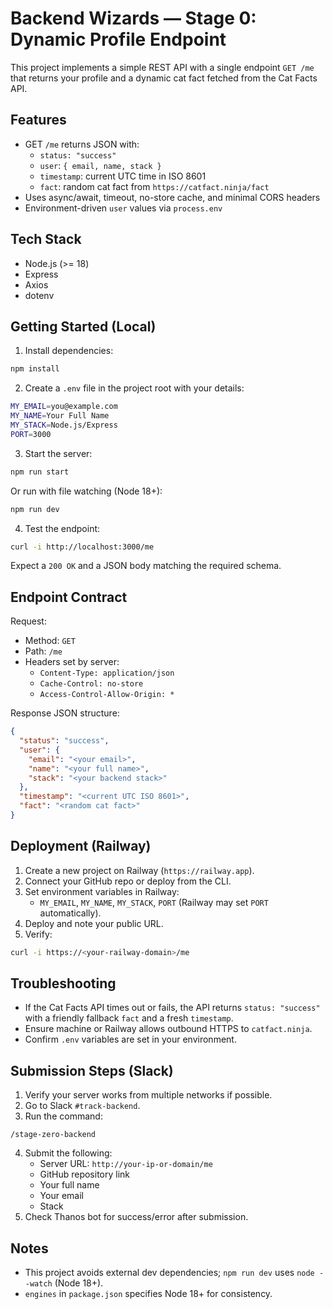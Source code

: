 # Backend Wizards — Stage 0: Dynamic Profile Endpoint

This project implements a simple REST API with a single endpoint `GET /me` that returns your profile and a dynamic cat fact fetched from the Cat Facts API.

## Features
- GET `/me` returns JSON with:
  - `status: "success"`
  - `user`: `{ email, name, stack }`
  - `timestamp`: current UTC time in ISO 8601
  - `fact`: random cat fact from `https://catfact.ninja/fact`
- Uses async/await, timeout, no-store cache, and minimal CORS headers
- Environment-driven `user` values via `process.env`

## Tech Stack
- Node.js (>= 18)
- Express
- Axios
- dotenv

## Getting Started (Local)
1. Install dependencies:
```bash
npm install
```
2. Create a `.env` file in the project root with your details:
```bash
MY_EMAIL=you@example.com
MY_NAME=Your Full Name
MY_STACK=Node.js/Express
PORT=3000
```
3. Start the server:
```bash
npm run start
```
Or run with file watching (Node 18+):
```bash
npm run dev
```
4. Test the endpoint:
```bash
curl -i http://localhost:3000/me
```
Expect a `200 OK` and a JSON body matching the required schema.

## Endpoint Contract
Request:
- Method: `GET`
- Path: `/me`
- Headers set by server:
  - `Content-Type: application/json`
  - `Cache-Control: no-store`
  - `Access-Control-Allow-Origin: *`

Response JSON structure:
```json
{
  "status": "success",
  "user": {
    "email": "<your email>",
    "name": "<your full name>",
    "stack": "<your backend stack>"
  },
  "timestamp": "<current UTC ISO 8601>",
  "fact": "<random cat fact>"
}
```

## Deployment (Railway)
1. Create a new project on Railway (`https://railway.app`).
2. Connect your GitHub repo or deploy from the CLI.
3. Set environment variables in Railway:
   - `MY_EMAIL`, `MY_NAME`, `MY_STACK`, `PORT` (Railway may set `PORT` automatically).
4. Deploy and note your public URL.
5. Verify:
```bash
curl -i https://<your-railway-domain>/me
```

## Troubleshooting
- If the Cat Facts API times out or fails, the API returns `status: "success"` with a friendly fallback `fact` and a fresh `timestamp`.
- Ensure machine or Railway allows outbound HTTPS to `catfact.ninja`.
- Confirm `.env` variables are set in your environment.

## Submission Steps (Slack)
1. Verify your server works from multiple networks if possible.
2. Go to Slack `#track-backend`.
3. Run the command:
```
/stage-zero-backend
```
4. Submit the following:
   - Server URL: `http://your-ip-or-domain/me`
   - GitHub repository link
   - Your full name
   - Your email
   - Stack
5. Check Thanos bot for success/error after submission.

## Notes
- This project avoids external dev dependencies; `npm run dev` uses `node --watch` (Node 18+).
- `engines` in `package.json` specifies Node 18+ for consistency.

